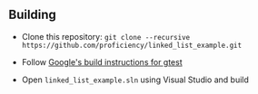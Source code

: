 ## Building
* Clone this repository:
```git clone --recursive https://github.com/proficiency/linked_list_example.git``` 

* Follow [Google's build instructions for gtest](https://github.com/google/googletest/blob/main/googletest/README.md)
* Open ``linked_list_example.sln`` using Visual Studio and build
